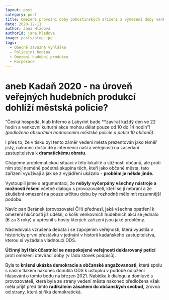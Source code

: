 ```yaml
---
layout: post
category: post
title: Omezení provozní doby pohostinských ařízení a vymezení doby venkovní hudební produkce
date: 2020-12-11
author: Jana Hladová
authorId: jana.hladova
image: posts/stop.jpg
tags:
  - Obecně závazná vyhláška
  - Policejní hodina
  - Omezení hudební produkce
  - Korporace
---
```


# aneb Kadaň 2020 - na úroveň veřejných hudebních produkcí dohlíží městská policie?

“Česká hospoda, klub Inferno a Labyrint bude **zavírat každý den ve 22 hodin 
a venkovní kulturní akce mohou dělat pouze od 10 do 14 hodin”! *(podloženo absurdním hodnocením městské policie a peticí 10 občanů).*

I přes to, že v tisku byl tento záměr vedení města prezentován jako téměř jistý, nakonec došlo díky intervenci naší a veřejnosti na zasedání zastupitelstva k **dramatickému obratu.**

Chápeme problematickou situaci v této lokalitě a stížnosti občanů, ale proti nim stojí neméně početná skupina těch, kteří jako občané města, tato zařízení využívají a jak se z vyjádření ukázalo - **problém je někde jinde.** 

Vystoupili jsme s argumentací, že **nebyly vyčerpány všechny nástroje a možnosti řešení** včetně dialogu s provozovateli, kteří se jí nebrání a že zkušební omezení na pouze určitou dobu by rozhodně mělo mít rozumnější podobu.

Navíc pan Beránek (provozovatel ČH) přednesl, jaká všechna opatření k omezení hlučnosti již udělal, o kolik venkovních hudebních akcí se jednalo (6 za 3 roky) a upřesnil s hosty kterých zařízení jsou jaké problémy. 

Následovala vzrušená debata i se zapojením veřejnosti, která vyústila v historicky první přestávku v jednání v historii kadaňského zastupitelstva, kterou si vyžádala vládnoucí ODS. 

**Účinný byl tlak účastnící se nespokojené veřejnosti deklarovaný peticí** proti omezení otevírací doby (v řádu stovek podpisů).

Byla to **krásná ukázka demokracie a občanské angažovanosti**, která spolu s naším tlakem nakonec donutila ODS k ústupku v podobě odložení hlasování o tomto bodu na březen 2021. 
Nabídka k dialogu a domluvě s provozovateli, která byla ze strany vedení města nakonec předložena však měla přijít před tímto **radikálním zásahem do občanských svobod,** zrovna od strany, která si říká demokratická.

